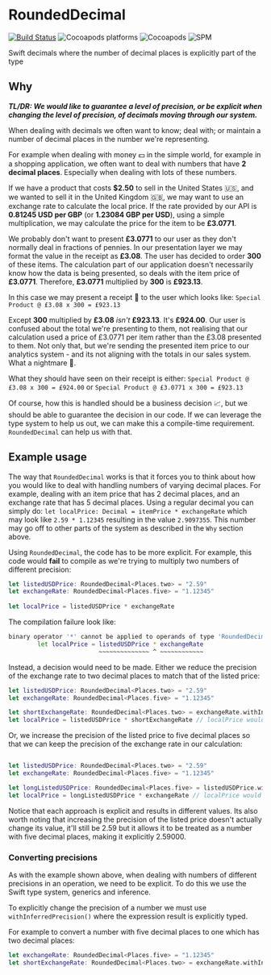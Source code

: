 # RoundedDecimal
[![Build Status](https://app.bitrise.io/app/57e424b934229804/status.svg?token=zDHT8jgVf-wPoK5oVp7LcA&branch=master)](https://app.bitrise.io/app/57e424b934229804) 
![Cocoapods platforms](https://img.shields.io/cocoapods/p/RoundedDecimal) 
![Cocoapods](https://img.shields.io/cocoapods/v/RoundedDecimal)
![SPM](https://img.shields.io/badge/SPM-Supported-informational)

Swift decimals where the number of decimal places is explicitly part of the type

## Why

**_TL/DR: We would like to guarantee a level of precision, or be explicit when changing the level of precision, of decimals moving through our system._**

When dealing with decimals we often want to know; deal with; or maintain a number of decimal places in the number we're representing. 

For example when dealing with money 💵 in the simple world, for example in a shopping application, we often want to deal with numbers that have **2 decimal places**. Especially when dealing with lots of these numbers.

If we have a product that costs **$2.50** to sell in the United States 🇺🇸, and we wanted to sell it in the United Kingdom 🇬🇧, we may want to use an exchange rate to calculate the local price. If the rate provided by our API is **0.81245 USD per GBP** (or **1.23084 GBP per USD**), using a simple multiplication, we may calculate the price for the item to be **£3.0771**.

We probably don't want to present **£3.0771** to our user as they don't normally deal in fractions of pennies. In our presentation layer we may format the value in the receipt as **£3.08**. The user has decided to order **300** of these items. The calculation part of our application doesn't necessarily know how the data is being presented, so deals with the item price of **£3.0771**. Therefore, **£3.0771** multiplied by **300** is **£923.13**.

In this case we may present a receipt 🧾 to the user which looks like: `Special Product @ £3.08 x 300 = £923.13`

Except **300** multiplied by **£3.08** _isn't_ **£923.13**. It's **£924.00**. Our user is confused about the total we're presenting to them, not realising that our calculation used a price of £3.0771 per item rather than the £3.08 presented to them. Not only that, but we're sending the presented item price to our analytics system - and its not aligning with the totals in our sales system. What a nightmare 🤯.

What they should have seen on their receipt is either:
`Special Product @ £3.08 x 300 = £924.00` or  `Special Product @ £3.0771 x 300 = £923.13`

Of course, how this is handled should be a business decision 📈, but we should be able to guarantee the decision in our code. If we can leverage the type system to help us out, we can make this a compile-time requirement. `RoundedDecimal` can help us with that.

## Example usage

The way that `RoundedDecimal` works is that it forces you to think about how you would like to deal with handling numbers of varying decimal places. For example, dealing with an item price that has 2 decimal places, and an exchange rate that has 5 decimal places. Using a regular decimal you can simply do: `let localPrice: Decimal = itemPrice * exchangeRate` which may look like `2.59 * 1.12345` resulting in the value `2.9097355`. This number may go off to other parts of the system as described in the `Why` section above.

Using `RoundedDecimal`, the code has to be more explicit. For example, this code would **fail** to compile as we're trying to multiply two numbers of different precision:

```swift
let listedUSDPrice: RoundedDecimal<Places.two> = "2.59"
let exchangeRate: RoundedDecimal<Places.five> = "1.12345"
        
let localPrice = listedUSDPrice * exchangeRate
```

The compilation failure look like:

```bash
binary operator '*' cannot be applied to operands of type 'RoundedDecimal<Places.two>' and 'RoundedDecimal<Places.five>'
        let localPrice = listedUSDPrice * exchangeRate
                         ~~~~~~~~~~~~~~ ^ ~~~~~~~~~~~~    
```

Instead, a decision would need to be made. Either we reduce the precision of the exchange rate to two decimal places to match that of the listed price:

```swift
let listedUSDPrice: RoundedDecimal<Places.two> = "2.59"
let exchangeRate: RoundedDecimal<Places.five> = "1.12345"

let shortExchangeRate: RoundedDecimal<Places.two> = exchangeRate.withInferredPrecision()
let localPrice = listedUSDPrice * shortExchangeRate // localPrice would result in 2.90

```

Or, we increase the precision of the listed price to five decimal places so that we can keep the precision of the exchange rate in our calculation:

```swift

let listedUSDPrice: RoundedDecimal<Places.two> = "2.59"
let exchangeRate: RoundedDecimal<Places.five> = "1.12345"

let longListedUSDPrice: RoundedDecimal<Places.five> = listedUSDPrice.withInferredPrecision()
let localPrice = longListedUSDPrice * exchangeRate // localPrice would result in 2.90974
```

Notice that each approach is explicit and results in different values. Its also worth noting that increasing the precision of the listed price doesn't actually change its value, it'll still be 2.59 but it allows it to be treated as a number with five decimal places, making it explicitly 2.59000.

### Converting precisions

As with the example shown above, when dealing with numbers of different precisions in an operation, we need to be explicit. To do this we use the Swift type system, generics and inference.

To explicitly change the precision of a number we must use `withInferredPrecision()` where the expression result is explicitly typed.

For example to convert a number with five decimal places to one which has two decimal places:

```swift
let exchangeRate: RoundedDecimal<Places.five> = "1.12345"
let shortExchangeRate: RoundedDecimal<Places.two> = exchangeRate.withInferredPrecision() // shortExchangeRate would result in 1.12
```
